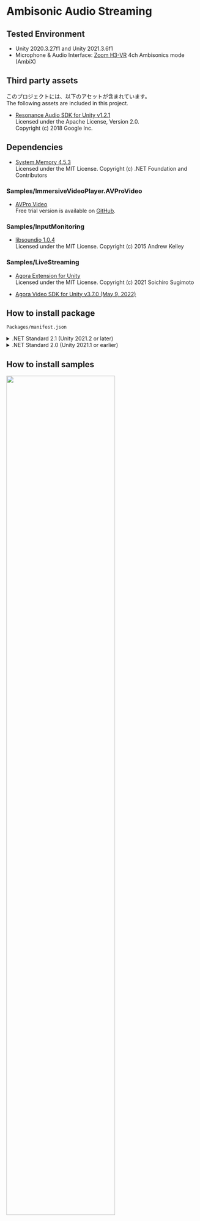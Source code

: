 # Ambisonic Audio Streaming

## Tested Environment
- Unity 2020.3.27f1 and Unity 2021.3.6f1
- Microphone & Audio Interface: [Zoom H3-VR](https://zoomcorp.com/ja/jp/handheld-recorders/handheld-recorders/h3-vr-360-audio-recorder/) 4ch Ambisonics mode (AmbiX)

## Third party assets
このプロジェクトには、以下のアセットが含まれています。  
The following assets are included in this project.

- [Resonance Audio SDK for Unity v1.2.1](https://github.com/resonance-audio/resonance-audio-unity-sdk/releases/tag/v1.2.1)  
  Licensed under the Apache License, Version 2.0.  
  Copyright (c) 2018 Google Inc.

## Dependencies
- [System.Memory 4.5.3](https://www.nuget.org/packages/System.Memory/4.5.3)  
  Licensed under the MIT License. Copyright (c) .NET Foundation and Contributors

### Samples/ImmersiveVideoPlayer.AVProVideo
- [AVPro Video](https://renderheads.com/products/avpro-video/)  
  Free trial version is available on [GitHub](https://github.com/RenderHeads/UnityPlugin-AVProVideo/releases).

### Samples/InputMonitoring
- [libsoundio 1.0.4](https://github.com/keijiro/jp.keijiro.libsoundio/tree/1.0.4)  
  Licensed under the MIT License. Copyright (c) 2015 Andrew Kelley

### Samples/LiveStreaming
- [Agora Extension for Unity](https://github.com/sotanmochi/AgoraExtension-Unity)  
  Licensed under the MIT License. Copyright (c) 2021 Soichiro Sugimoto

- [Agora Video SDK for Unity v3.7.0 (May 9, 2022)](https://assetstore.unity.com/packages/tools/video/agora-video-sdk-for-unity-134502)

## How to install package
`Packages/manifest.json`

<details>
<summary>.NET Standard 2.1 (Unity 2021.2 or later)</summary>

```
{
  "dependencies": {
    "jp.sotanmochi.ambisonicaudiostreaming": "https://github.com/sotanmochi/AmbisonicAudioStreaming.git?path=Packages/AmbisonicAudioStreaming#1.2.1",
    ...
  }
}
```

</details>

<details>
<summary>.NET Standard 2.0 (Unity 2021.1 or earlier)</summary>

```
{
  "dependencies": {
    "jp.sotanmochi.ambisonicaudiostreaming": "https://github.com/sotanmochi/AmbisonicAudioStreaming.git?path=Packages/AmbisonicAudioStreaming#1.2.1",
    "org.nuget.system.memory": "4.5.3",
    ...
  },
  "scopedRegistries": [
    {
      "name": "Unity NuGet",
      "url": "https://unitynuget-registry.azurewebsites.net",
      "scopes": [ "org.nuget" ]
    },
    ...
  ],
}
```

</details>

## How to install samples

<image src="./Packages/AmbisonicAudioStreaming/Documentation~/ImportSamples.png" width="75%">

### ImmersiveVideoPlayer and ImmersiveVideoPlayer.AVProVideo
`Packages/manifest.json`

<details>
<summary>.NET Standard 2.1 (Unity 2021.2 or later)</summary>

```
{
  "dependencies": {
    "jp.sotanmochi.ambisonicaudiostreaming": "https://github.com/sotanmochi/AmbisonicAudioStreaming.git?path=Packages/AmbisonicAudioStreaming#1.2.1",
    "com.cysharp.unitask": "https://github.com/Cysharp/UniTask.git?path=src/UniTask/Assets/Plugins/UniTask#2.3.1",
    ...
  }
}
```

</details>

<details>
<summary>.NET Standard 2.0 (Unity 2021.1 or earlier)</summary>

```
{
  "dependencies": {
    "jp.sotanmochi.ambisonicaudiostreaming": "https://github.com/sotanmochi/AmbisonicAudioStreaming.git?path=Packages/AmbisonicAudioStreaming#1.2.1",
    "org.nuget.system.memory": "4.5.3",
    "com.cysharp.unitask": "https://github.com/Cysharp/UniTask.git?path=src/UniTask/Assets/Plugins/UniTask#2.3.1",
    ...
  },
  "scopedRegistries": [
    {
      "name": "Unity NuGet",
      "url": "https://unitynuget-registry.azurewebsites.net",
      "scopes": [ "org.nuget" ]
    }
  ]
}
```

</details>

#### Third party assets
- [AVPro Video](https://renderheads.com/products/avpro-video/)  
  Free trial version is available on [GitHub](https://github.com/RenderHeads/UnityPlugin-AVProVideo/releases).

### InputMonitoring
`Packages/manifest.json`

<details>
<summary>.NET Standard 2.0 (Unity 2021.1 or earlier)</summary>

```
{
  "dependencies": {
    "jp.sotanmochi.ambisonicaudiostreaming": "https://github.com/sotanmochi/AmbisonicAudioStreaming.git?path=Packages/AmbisonicAudioStreaming#1.2.1",
    "org.nuget.system.memory": "4.5.3",
    "jp.keijiro.libsoundio": "1.0.4",
    "com.cysharp.unitask": "https://github.com/Cysharp/UniTask.git?path=src/UniTask/Assets/Plugins/UniTask#2.3.1",
    ...
  },
  "scopedRegistries": [
    {
      "name": "Unity NuGet",
      "url": "https://unitynuget-registry.azurewebsites.net",
      "scopes": [ "org.nuget" ]
    },
    {
      "name": "Keijiro",
      "url": "https://registry.npmjs.com",
      "scopes": [ "jp.keijiro" ]
    }
  ]
}
```

</details>

### LiveStreaming
`Packages/manifest.json`

<details>
<summary>.NET Standard 2.0 (Unity 2021.1 or earlier)</summary>

```
{
  "scopedRegistries": [
    {
      "name": "Unity NuGet",
      "url": "https://unitynuget-registry.azurewebsites.net",
      "scopes": [ "org.nuget" ]
    },
    {
      "name": "Keijiro",
      "url": "https://registry.npmjs.com",
      "scopes": [ "jp.keijiro" ]
    }
  ],
  "dependencies": {
    "jp.sotanmochi.ambisonicaudiostreaming": "https://github.com/sotanmochi/AmbisonicAudioStreaming.git?path=Packages/AmbisonicAudioStreaming",
    "jp.sotanmochi.agora-extension": "https://github.com/sotanmochi/AgoraExtension-Unity.git?path=AgoraExtension-Unity/Packages/AgoraExtension",
    "com.cysharp.unitask": "https://github.com/Cysharp/UniTask.git?path=src/UniTask/Assets/Plugins/UniTask#2.3.1",
    "org.nuget.system.memory": "4.5.3",
    "jp.keijiro.libsoundio": "1.0.4",
    ...
  }
}
```

</details>

## Project Settings
<image src="./Packages/AmbisonicAudioStreaming/Documentation~/ProjectSettings.png" width="75%">

### Define symbol for AVProVideo extension
<image src="./Packages/AmbisonicAudioStreaming/Samples~/ImmersiveVideoPlayer.AVProVideo/DefineSymbol01.png" width="75%">

<image src="./Packages/AmbisonicAudioStreaming/Samples~/ImmersiveVideoPlayer.AVProVideo/DefineSymbol02.png" width="75%">
